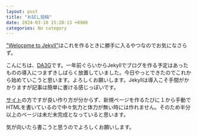 ```yaml
---
layout: post
title: "お試し投稿"
date: 2024-03-10 15:20:13 +0900
categories: No category
---
```

["Welocpme to Jekyll"][welcome-to-jekyll]はこれを作るときに勝手に入るやつなのでお気になさらず。

こんにちは、[DA3G][da3g]です。一年前ぐらいからJekyllでブログを作る予定はあったものの導入につまずきしばらく放置していました。今日やっとできたのでこれから始めていこうと思います。よろしくお願いします。Jekyllは導入こそ手間がかかりますが記事は簡単に書ける感じっぽいです。

[サイト][site]の方ですが良い作り方が分からず、新規ページを作るたびに１から手動でHTMLを書いているので中々気力と体力が無い時には作れません。そのため半分以上のページは未だ未完成となっていると思います。

気が向いたら書こうと思うのでよろしくお願いします。

[site]:https://musashinojm.github.io/home
[welcome-to-jekyll]:https://musashinojm.github.io/blog/bundle/jekyll/update/2024/03/10/welcome-to-jekyll.html
[da3g]:https://twitter.com/Musashino_JM
